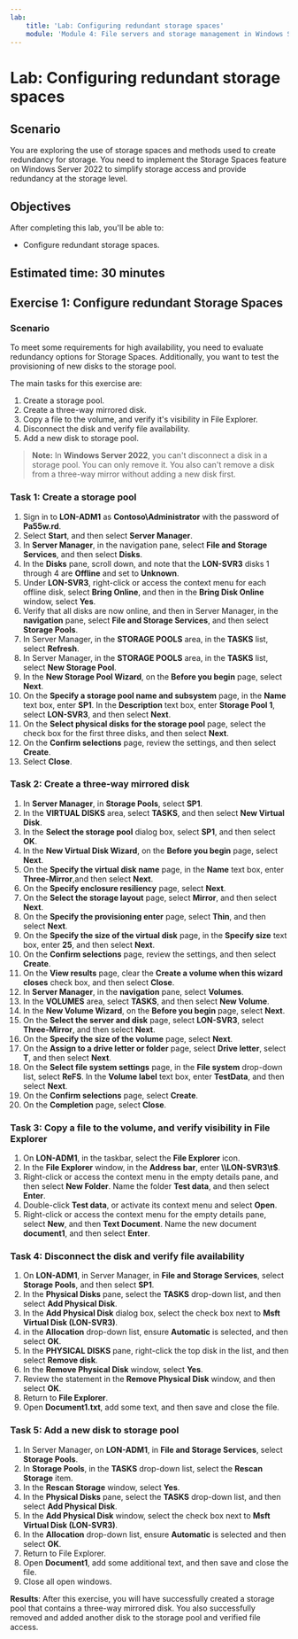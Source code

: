 ```yaml
---
lab:
    title: 'Lab: Configuring redundant storage spaces'
    module: 'Module 4: File servers and storage management in Windows Server'
---
```


# Lab: Configuring redundant storage spaces

## Scenario

You are exploring the use of storage spaces and methods used to create redundancy for storage. You need to implement the Storage Spaces feature on Windows Server 2022 to simplify storage access and provide redundancy at the storage level.

## Objectives

After completing this lab, you'll be able to:

- Configure redundant storage spaces.

## Estimated time: 30 minutes

## Exercise 1: Configure redundant Storage Spaces

### Scenario

To meet some requirements for high availability, you need to evaluate redundancy options for Storage Spaces. Additionally, you want to test the provisioning of new disks to the storage pool.

The main tasks for this exercise are:

1. Create a storage pool.
2. Create a three-way mirrored disk.
3. Copy a file to the volume, and verify it's visibility in File Explorer.
4. Disconnect the disk and verify file availability.
5. Add a new disk to storage pool.

> **Note:** In **Windows Server 2022**, you can't disconnect a disk in a storage pool. You can only remove it. You also can't remove a disk from a three-way mirror without adding a new disk first.

### Task 1: Create a storage pool

1. Sign in to **LON-ADM1** as **Contoso\\Administrator** with the password of **Pa55w.rd**.
2. Select **Start**, and then select **Server Manager**.
3. In **Server Manager**, in the navigation pane, select **File and Storage Services**, and then select **Disks**.
4. In the **Disks** pane, scroll down, and note that the **LON-SVR3** disks 1 through 4 are **Offline** and set to **Unknown**.
5. Under **LON-SVR3**, right-click or access the context menu for each offline disk, select **Bring Online**, and then in the **Bring Disk Online** window, select **Yes**.
6. Verify that all disks are now online, and then in Server Manager, in the **navigation** pane, select **File and Storage Services**, and then select **Storage Pools**.
7. In Server Manager, in the **STORAGE POOLS** area, in the **TASKS** list, select **Refresh**.
8. In Server Manager, in the **STORAGE POOLS** area, in the **TASKS** list, select **New Storage Pool**.
9. In the **New Storage Pool Wizard**, on the **Before you begin** page, select **Next**.
10. On the **Specify a storage pool name and subsystem** page, in the **Name** text box, enter **SP1**. In the **Description** text box, enter **Storage Pool 1**, select **LON-SVR3**, and then select **Next**.
11. On the **Select physical disks for the storage pool** page, select the check box for the first three disks, and then select **Next**.
12. On the **Confirm selections** page, review the settings, and then select **Create**.
13. Select **Close**.

### Task 2: Create a three-way mirrored disk

1. In **Server Manager**, in **Storage Pools**, select **SP1**.
2. In the **VIRTUAL DISKS** area, select **TASKS**, and then select **New Virtual Disk**.
3. In the **Select the storage pool** dialog box, select **SP1**, and then select **OK**.
4. In the **New Virtual Disk Wizard**, on the **Before you begin** page, select **Next**.
5. On the **Specify the virtual disk name** page, in the **Name** text box, enter **Three-Mirror**,and then select **Next**.
6. On the **Specify enclosure resiliency** page, select **Next**.
7. On the **Select the storage layout** page, select **Mirror**, and then select **Next**.
8. On the **Specify the provisioning enter** page, select **Thin**, and then select **Next**.
9. On the **Specify the size of the virtual disk** page, in the **Specify size** text box, enter **25**, and then select **Next**.
10. On the **Confirm selections** page, review the settings, and then select **Create**.
11. On the **View results** page, clear the **Create a volume when this wizard closes** check box, and then select **Close**.
12. In **Server Manager**, in the **navigation** pane, select **Volumes**.
13. In the **VOLUMES** area, select **TASKS**, and then select **New Volume**.
14. In the **New Volume Wizard**, on the **Before you begin** page, select **Next**.
15. On the **Select the server and disk** page, select **LON-SVR3**, select **Three-Mirror**, and then select **Next**.
16. On the **Specify the size of the volume** page, select **Next**.
17. On the **Assign to a drive letter or folder** page, select **Drive letter**, select **T**, and then select **Next**.
18. On the **Select file system settings** page, in the **File system** drop-down list, select **ReFS**. In the **Volume label** text box, enter **TestData**, and then select **Next**.
19. On the **Confirm selections** page, select **Create**.
20. On the **Completion** page, select **Close**.

### Task 3: Copy a file to the volume, and verify visibility in File Explorer

1. On **LON-ADM1**, in the taskbar, select the **File Explorer** icon.
2. In the **File Explorer** window, in the **Address bar**, enter **\\\\LON-SVR3\t$**.
3. Right-click or access the context menu in the empty details pane, and then select **New Folder**. Name the folder **Test data**, and then select **Enter**.
4. Double-click **Test data**, or activate its context menu and select **Open**.
5. Right-click or access the context menu for the empty details pane, select **New**, and then **Text Document**. Name the new document **document1**, and then select **Enter**.

### Task 4: Disconnect the disk and verify file availability

1. On **LON-ADM1**, in Server Manager, in **File and Storage Services**, select **Storage Pools**, and then select **SP1**.
2. In the **Physical Disks** pane, select the **TASKS** drop-down list, and then select **Add Physical Disk**.
3. In the **Add Physical Disk** dialog box, select the check box next to **Msft Virtual Disk (LON-SVR3)**.
4. in the **Allocation** drop-down list, ensure **Automatic** is selected, and then select **OK**.
5. In the **PHYSICAL DISKS** pane, right-click the top disk in the list, and then select **Remove disk**.
6. In the **Remove Physical Disk** window, select **Yes**.
7. Review the statement in the **Remove Physical Disk** window, and then select **OK**.
8. Return to **File Explorer**.
9. Open **Document1.txt**, add some text, and then save and close the file.

### Task 5: Add a new disk to storage pool

1. In Server Manager, on **LON-ADM1**, in **File and Storage Services**, select **Storage Pools**.
2. In **Storage Pools**, in the **TASKS** drop-down list, select the **Rescan Storage** item.
3. In the **Rescan Storage** window, select **Yes**.
4. In the **Physical Disks** pane, select the **TASKS** drop-down list, and then select **Add Physical Disk**.
5. In the **Add Physical Disk** window, select the check box next to **Msft Virtual Disk (LON-SVR3)**.
6. In the **Allocation** drop-down list, ensure **Automatic** is selected and then select **OK**.
7. Return to File Explorer.
8. Open **Document1**, add some additional text, and then save and close the file.
9. Close all open windows.

**Results**: After this exercise, you will have successfully created a storage pool that contains a three-way mirrored disk. You also successfully removed and added another disk to the storage pool and verified file access.
